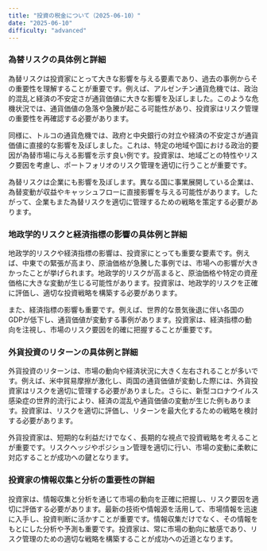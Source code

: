 ```yaml
---
title: "投資の税金について（2025-06-10）"
date: "2025-06-10"
difficulty: "advanced"
---
```


### 為替リスクの具体例と詳細

為替リスクは投資家にとって大きな影響を与える要素であり、過去の事例からその重要性を理解することが重要です。例えば、アルゼンチン通貨危機では、政治的混乱と経済の不安定さが通貨価値に大きな影響を及ぼしました。このような危機状況では、通貨価値の急落や急騰が起こる可能性があり、投資家はリスク管理の重要性を再確認する必要があります。

同様に、トルコの通貨危機では、政府と中央銀行の対立や経済の不安定さが通貨価値に直接的な影響を及ぼしました。これは、特定の地域や国における政治的要因が為替市場に与える影響を示す良い例です。投資家は、地域ごとの特性やリスク要因を考慮し、ポートフォリオのリスク管理を適切に行うことが重要です。

為替リスクは企業にも影響を及ぼします。異なる国に事業展開している企業は、為替変動が収益やキャッシュフローに直接影響を与える可能性があります。したがって、企業もまた為替リスクを適切に管理するための戦略を策定する必要があります。

### 地政学的リスクと経済指標の影響の具体例と詳細

地政学的リスクや経済指標の影響は、投資家にとっても重要な要素です。例えば、中東での緊張が高まり、原油価格が急騰した事例では、市場への影響が大きかったことが挙げられます。地政学的リスクが高まると、原油価格や特定の資産価格に大きな変動が生じる可能性があります。投資家は、地政学的リスクを正確に評価し、適切な投資戦略を構築する必要があります。

また、経済指標の影響も重要です。例えば、世界的な景気後退に伴い各国のGDPが低下し、通貨価値が変動する事例があります。投資家は、経済指標の動向を注視し、市場のリスク要因を的確に把握することが重要です。

### 外貨投資のリターンの具体例と詳細

外貨投資のリターンは、市場の動向や経済状況に大きく左右されることが多いです。例えば、米中貿易摩擦が激化し、両国の通貨価値が変動した際には、外貨投資家はリスクを適切に管理する必要がありました。さらに、新型コロナウイルス感染症の世界的流行により、経済の混乱や通貨価値の変動が生じた例もあります。投資家は、リスクを適切に評価し、リターンを最大化するための戦略を検討する必要があります。

外貨投資家は、短期的な利益だけでなく、長期的な視点で投資戦略を考えることが重要です。リスクヘッジやポジション管理を適切に行い、市場の変動に柔軟に対応することが成功への鍵となります。

### 投資家の情報収集と分析の重要性の詳細

投資家は、情報収集と分析を通じて市場の動向を正確に把握し、リスク要因を適切に評価する必要があります。最新の技術や情報源を活用して、市場情報を迅速に入手し、投資判断に活かすことが重要です。情報収集だけでなく、その情報をもとにした分析や予測も重要です。投資家は、常に市場の動向に敏感であり、リスク管理のための適切な戦略を構築することが成功への近道となります。
